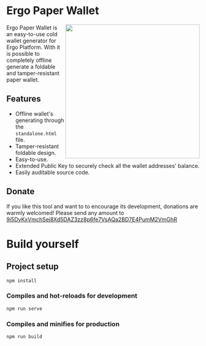 # Ergo Paper Wallet

<img src="https://user-images.githubusercontent.com/87387688/134720742-d7bc4625-0321-4492-80e5-e450df32089a.png" align="right"  width="350">

Ergo Paper Wallet is an easy-to-use cold wallet generator for Ergo Platform. With it is possible to completely offline generate a foldable and tamper-resistant paper wallet.

## Features

- Offline wallet's generating through the `standalone.html` file.
- Tamper-resistant foldable design.
- Easy-to-use.
- Extended Public Key to securely check all the wallet addresses' balance.
- Easily auditable source code.

## Donate

If you like this tool and want to to encourage its development, donations are warmly welcomed! Please send any amount to
[9i5DyKxVmchSej8Xd5DAZ3zz8p6fe7VsAQa2BD7E4PumM2VmGhR](https://explorer.ergoplatform.com/payment-request?address=9i5DyKxVmchSej8Xd5DAZ3zz8p6fe7VsAQa2BD7E4PumM2VmGhR)


# Build yourself
## Project setup
```
npm install
```

### Compiles and hot-reloads for development

```
npm run serve
```

### Compiles and minifies for production

```
npm run build
```
